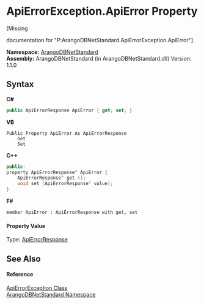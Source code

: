 # ApiErrorException.ApiError Property 
 

\[Missing <summary> documentation for "P:ArangoDBNetStandard.ApiErrorException.ApiError"\]

**Namespace:**&nbsp;<a href="069489ce-b545-4054-943a-23b806da64e9">ArangoDBNetStandard</a><br />**Assembly:**&nbsp;ArangoDBNetStandard (in ArangoDBNetStandard.dll) Version: 1.1.0

## Syntax

**C#**<br />
``` C#
public ApiErrorResponse ApiError { get; set; }
```

**VB**<br />
``` VB
Public Property ApiError As ApiErrorResponse
	Get
	Set
```

**C++**<br />
``` C++
public:
property ApiErrorResponse^ ApiError {
	ApiErrorResponse^ get ();
	void set (ApiErrorResponse^ value);
}
```

**F#**<br />
``` F#
member ApiError : ApiErrorResponse with get, set

```


#### Property Value
Type: <a href="432300f1-b36c-fac7-6890-fd8ea055be66">ApiErrorResponse</a>

## See Also


#### Reference
<a href="0a4502e4-4207-2375-a5f2-66eb56e92746">ApiErrorException Class</a><br /><a href="069489ce-b545-4054-943a-23b806da64e9">ArangoDBNetStandard Namespace</a><br />